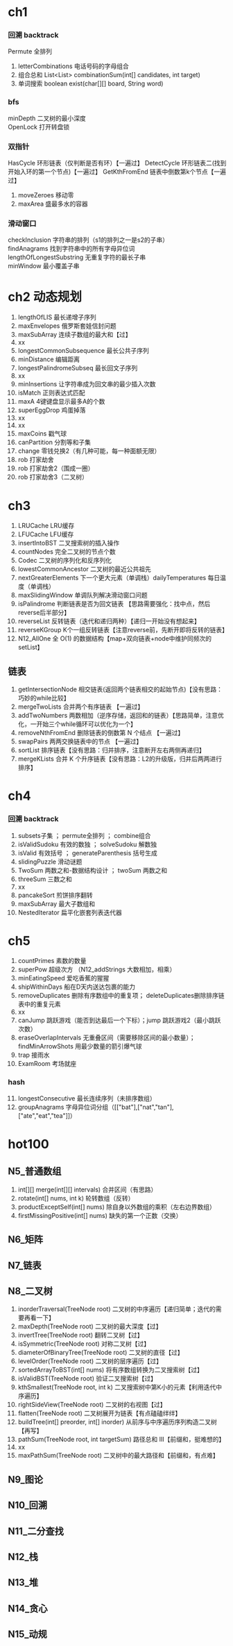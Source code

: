 # ch1

### 回溯 backtrack

Permute 全排列

1. letterCombinations 电话号码的字母组合
2. 组合总和 List<List<Integer>> combinationSum(int[] candidates, int target)
3. 单词搜索 boolean exist(char[][] board, String word)

### bfs

minDepth 二叉树的最小深度  
OpenLock 打开转盘锁

### 双指针

HasCycle 环形链表（仅判断是否有环）【一遍过】 DetectCycle 环形链表二(找到开始入环的第一个节点)【一遍过】 GetKthFromEnd 链表中倒数第k个节点【一遍过】

1. moveZeroes 移动零
2. maxArea 盛最多水的容器

### 滑动窗口

checkInclusion 字符串的排列（s1的排列之一是s2的子串）  
findAnagrams 找到字符串中的所有字母异位词  
lengthOfLongestSubstring 无重复字符的最长子串  
minWindow 最小覆盖子串

# ch2 动态规划

1. lengthOfLIS 最长递增子序列
2. maxEnvelopes 俄罗斯套娃信封问题
3. maxSubArray 连续子数组的最大和【过】
4. xx
5. longestCommonSubsequence 最长公共子序列
6. minDistance 编辑距离
7. longestPalindromeSubseq 最长回文子序列
8. xx
9. minInsertions 让字符串成为回文串的最少插入次数
10. isMatch 正则表达式匹配
11. maxA 4键键盘显示最多A的个数
12. superEggDrop 鸡蛋掉落
13. xx
14. xx
15. maxCoins 戳气球
16. canPartition 分割等和子集
17. change 零钱兑换2（有几种可能，每一种面额无限）
18. rob 打家劫舍
19. rob 打家劫舍2（围成一圈）
20. rob 打家劫舍3（二叉树）

# ch3

1. LRUCache LRU缓存
2. LFUCache LFU缓存
3. insertIntoBST 二叉搜索树的插入操作
4. countNodes 完全二叉树的节点个数
5. Codec 二叉树的序列化和反序列化
6. lowestCommonAncestor 二叉树的最近公共祖先
7. nextGreaterElements 下一个更大元素（单调栈）dailyTemperatures 每日温度（单调栈）
8. maxSlidingWindow 单调队列解决滑动窗口问题
9. isPalindrome 判断链表是否为回文链表 【思路需要强化：找中点，然后reverse后半部分】
10. reverseList 反转链表（迭代和递归两种）【递归一开始没有想起来】
11. reverseKGroup K个一组反转链表【注意reverse前，先断开即将反转的链表】
12. N12_AllOne 全 O(1) 的数据结构【map+双向链表+node中维护同频次的setList】

## 链表

1. getIntersectionNode 相交链表(返回两个链表相交的起始节点)【没有思路：巧妙的while比较】
2. mergeTwoLists 合并两个有序链表 【一遍过】
3. addTwoNumbers 两数相加（逆序存储，返回和的链表）【思路简单，注意优化，一开始三个while循环可以优化为一个】
4. removeNthFromEnd 删除链表的倒数第 N 个结点 【一遍过】
5. swapPairs 两两交换链表中的节点 【一遍过】
6. sortList 排序链表【没有思路：归并排序，注意断开左右两侧再递归】
7. mergeKLists 合并 K 个升序链表【没有思路：L2的升级版，归并后两两进行排序】

# ch4

### 回溯 backtrack

1. subsets子集 ； permute全排列 ； combine组合
2. isValidSudoku 有效的数独 ； solveSudoku 解数独
3. isValid 有效括号 ； generateParenthesis 括号生成
4. slidingPuzzle 滑动谜题
5. TwoSum 两数之和-数据结构设计 ； twoSum 两数之和
6. threeSum 三数之和
7. xx
8. pancakeSort 煎饼排序翻转
9. maxSubArray 最大子数组和
10. NestedIterator 扁平化嵌套列表迭代器

# ch5

1. countPrimes 素数的数量
2. superPow 超级次方 （N12_addStrings 大数相加，相乘）
3. minEatingSpeed 爱吃香蕉的猩猩
4. shipWithinDays 船在D天内送达包裹的能力
5. removeDuplicates 删除有序数组中的重复项； deleteDuplicates删除排序链表中的重复元素
6. xx
7. canJump 跳跃游戏（能否到达最后一个下标）；jump 跳跃游戏2（最小跳跃次数）
8. eraseOverlapIntervals 无重叠区间（需要移除区间的最小数量）；findMinArrowShots 用最少数量的箭引爆气球
9. trap 接雨水
10. ExamRoom 考场就座

### hash

11. longestConsecutive 最长连续序列（未排序数组）
12. groupAnagrams 字母异位词分组（[["bat"],["nat","tan"],["ate","eat","tea"]]）

# hot100

## N5_普通数组
1. int[][] merge(int[][] intervals) 合并区间（有思路）
2. rotate(int[] nums, int k) 轮转数组（反转）
3. productExceptSelf(int[] nums) 除自身以外数组的乘积（左右边界数组）
4. firstMissingPositive(int[] nums) 缺失的第一个正数（交换）

## N6_矩阵

## N7_链表

## N8_二叉树
1. inorderTraversal(TreeNode root) 二叉树的中序遍历【递归简单；迭代的需要再看一下】
2. maxDepth(TreeNode root) 二叉树的最大深度【过】
3. invertTree(TreeNode root) 翻转二叉树【过】
4. isSymmetric(TreeNode root) 对称二叉树【过】
5. diameterOfBinaryTree(TreeNode root) 二叉树的直径【过】
6. levelOrder(TreeNode root) 二叉树的层序遍历【过】 
7. sortedArrayToBST(int[] nums) 将有序数组转换为二叉搜索树【过】
8. isValidBST(TreeNode root) 验证二叉搜索树【过】
9. kthSmallest(TreeNode root, int k) 二叉搜索树中第K小的元素【利用迭代中序遍历】
10. rightSideView(TreeNode root) 二叉树的右视图【过】
11. flatten(TreeNode root) 二叉树展开为链表【有点磕磕绊绊】
12. buildTree(int[] preorder, int[] inorder)  从前序与中序遍历序列构造二叉树【再写】
13. pathSum(TreeNode root, int targetSum) 路径总和 III【前缀和，挺难想的】
14. xx
15. maxPathSum(TreeNode root) 二叉树中的最大路径和【前缀和，有点难】











## N9_图论

## N10_回溯

## N11_二分查找

## N12_栈

## N13_堆

## N14_贪心

## N15_动规